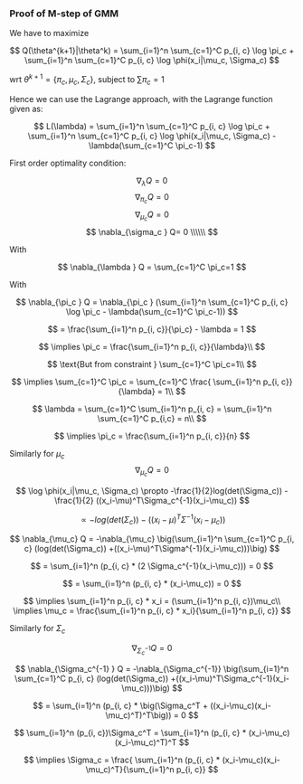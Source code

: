 ### Proof of M-step of GMM

We have to maximize

$$
Q(\theta^{k+1}|\theta^k) = \sum_{i=1}^n \sum_{c=1}^C p_{i, c} \log \pi_c + \sum_{i=1}^n \sum_{c=1}^C p_{i, c} \log \phi(x_i|\mu_c, \Sigma_c)
$$


wrt $\theta^{k+1}=\{\pi_c,\mu_c, \Sigma_c\}$, subject to $\sum \pi_c = 1$ 

Hence we can use the Lagrange approach, with the Lagrange function given as:

$$
L(\lambda) = \sum_{i=1}^n \sum_{c=1}^C p_{i, c} \log \pi_c + \sum_{i=1}^n \sum_{c=1}^C p_{i, c} \log \phi(x_i|\mu_c, \Sigma_c) - \lambda(\sum_{c=1}^C \pi_c-1)
$$

First order optimality condition:

$$
\nabla_{\lambda } Q= 0$$
$$
\nabla_{\pi_c } Q = 0$$
$$
\nabla_{\mu_c } Q= 0$$
$$
\nabla_{\sigma_c } Q= 0 \\\\\\
$$

With

$$
\nabla_{\lambda } Q = \sum_{c=1}^C \pi_c=1
$$

With

$$
\nabla_{\pi_c } Q = \nabla_{\pi_c } (\sum_{i=1}^n \sum_{c=1}^C p_{i, c} \log \pi_c - \lambda(\sum_{c=1}^C \pi_c-1))
$$

$$
= \frac{\sum_{i=1}^n p_{i, c}}{\pi_c} - \lambda = 1
$$

$$
\implies \pi_c = \frac{\sum_{i=1}^n p_{i, c}}{\lambda}\\
$$

$$
\text{But from constraint } \sum_{c=1}^C \pi_c=1\\
$$

$$
\implies \sum_{c=1}^C \pi_c = \sum_{c=1}^C \frac{ \sum_{i=1}^n p_{i, c}}{\lambda} = 1\\
$$

$$
\lambda = \sum_{c=1}^C \sum_{i=1}^n p_{i, c} = \sum_{i=1}^n \sum_{c=1}^C p_{i,c} = n\\
$$

$$
\implies \pi_c = \frac{\sum_{i=1}^n p_{i, c}}{n}
$$

Similarly for $\mu_c$
$$
\nabla_{\mu_c } Q =0
$$

$$
\log \phi(x_i|\mu_c, \Sigma_c) \propto -\frac{1}{2}log(det(\Sigma_c)) -\frac{1}{2} ((x_i-\mu)^T\Sigma_c^{-1}(x_i-\mu_c))
$$

$$
\propto -log(det(\Sigma_c)) -((x_i-\mu)^T\Sigma^{-1}(x_i-\mu_c))
$$

$$
\nabla_{\mu_c} Q = -\nabla_{\mu_c} \big(\sum_{i=1}^n \sum_{c=1}^C p_{i, c} (log(det(\Sigma_c)) +((x_i-\mu)^T\Sigma^{-1}(x_i-\mu_c)))\big)
$$

$$
= \sum_{i=1}^n (p_{i, c} * (2 \Sigma_c^{-1}(x_i-\mu_c))) = 0
$$

$$
= \sum_{i=1}^n (p_{i, c} * (x_i-\mu_c)) = 0
$$

$$
\implies \sum_{i=1}^n p_{i, c} * x_i = (\sum_{i=1}^n p_{i, c})\mu_c\\
\implies \mu_c = \frac{\sum_{i=1}^n p_{i, c} * x_i}{\sum_{i=1}^n p_{i, c}}
$$

Similarly for $\Sigma_c$

$$
\nabla_{\Sigma_c^{-1} } Q =0
$$

$$
\nabla_{\Sigma_c^{-1} } Q = -\nabla_{\Sigma_c^{-1}} \big(\sum_{i=1}^n \sum_{c=1}^C p_{i, c} (log(det(\Sigma_c)) +((x_i-\mu)^T\Sigma_c^{-1}(x_i-\mu_c)))\big)
$$

$$
= \sum_{i=1}^n (p_{i, c} * \big(\Sigma_c^T + ((x_i-\mu_c)(x_i-\mu_c)^T)^T\big)) = 0
$$

$$
\sum_{i=1}^n (p_{i, c})\Sigma_c^T = \sum_{i=1}^n (p_{i, c} * (x_i-\mu_c)(x_i-\mu_c)^T)^T
$$

$$
\implies \Sigma_c = \frac{ \sum_{i=1}^n (p_{i, c} * (x_i-\mu_c)(x_i-\mu_c)^T}{\sum_{i=1}^n p_{i, c}}
$$
